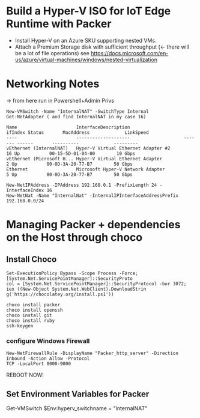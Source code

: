 # Build a Hyper-V ISO for IoT Edge Runtime with Packer

* Install Hyper-V on an Azure SKU supporting nested VMs.
* Attach a Premium Storage disk with sufficient throughput (<- there will be a lot of file operations) 
see https://docs.microsoft.com/en-us/azure/virtual-machines/windows/nested-virtualization

# Networking Notes
-> from here run in Powershell+Admin Privs

````
New-VMSwitch -Name "InternalNAT" -SwitchType Internal
Get-NetAdapter ( and find InternalNAT in my case 16)

Name                      InterfaceDescription                    ifIndex Status       MacAddress             LinkSpeed
----                      --------------------                    ------- ------       ----------             ---------
vEthernet (InternalNAT)   Hyper-V Virtual Ethernet Adapter #2          16 Up           00-15-5D-01-04-00        10 Gbps
vEthernet (Microsoft H... Hyper-V Virtual Ethernet Adapter              2 Up           00-0D-3A-20-77-B7        50 Gbps
Ethernet                  Microsoft Hyper-V Network Adapter             5 Up           00-0D-3A-20-77-B7        50 Gbps
````

````
New-NetIPAddress -IPAddress 192.168.0.1 -PrefixLength 24 -InterfaceIndex 16
New-NetNat -Name "InternalNat" -InternalIPInterfaceAddressPrefix 192.168.0.0/24
````

# Managing Packer + dependencies on the Host through choco

## Install Choco
````
Set-ExecutionPolicy Bypass -Scope Process -Force; [System.Net.ServicePointManager]::SecurityProto
col = [System.Net.ServicePointManager]::SecurityProtocol -bor 3072; iex ((New-Object System.Net.WebClient).DownloadStrin
g('https://chocolatey.org/install.ps1'))
````

````
choco install packer
choco install openssh
choco install git
choco install ruby
ssh-keygen
````
### configure Windows Firewall
````
New-NetFirewallRule -DisplayName "Packer_http_server" -Direction Inbound -Action Allow -Protocol
TCP -LocalPort 8000-9000
````

REBOOT NOW!

## Set Environment Variables for Packer
Get-VMSwitch
$Env:hyperv_switchname = "InternalNAT"


